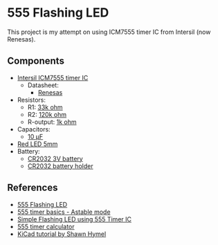 # 555 Flashing LED

This project is my attempt on using ICM7555 timer IC from Intersil (now Renesas).

## Components

- [Intersil ICM7555 timer IC](https://www.tokopedia.com/eltech-online/icm7555-icm-7555-555-general-purpose-timer)
    - Datasheet:
        - [Renesas](https://www.renesas.com/us/en/document/dst/icm7555-icm7556-datasheet)
- Resistors:
    - R1: [33k ohm](https://www.tokopedia.com/rajaavr/10pcs-resistor-1-4w-5k6-6k8-8k2-10k-12k-15k-18k-20k-22k-27k-33k-ohm-33k-ohm)
    - R2: [120k ohm](https://www.tokopedia.com/elantech/resistor-yageo-120k-1-4w-1-0-25w-1-4-w-120-kilo-ohm-elantech)
    - R-output: [1k ohm](https://www.tokopedia.com/elantech/resistor-yageo-1k-1-4w-1-0-25w-1-k-1-4-w-1-kilo-ohm-elantech)
- Capacitors:
    - [10 μF](https://www.tokopedia.com/elantech/elco-10uf-50v-panasonic-nhg-10-uf-5x12mm-kapasitor-capacitor-elantech)
- [Red LED 5mm](https://www.tokopedia.com/starlectric/led-5mm-merah-5pcs-pack)
- Battery:
    - [CR2032 3V battery](https://www.tokopedia.com/v-king/baterai-energizer-cr2032-bp2)
    - [CR2032 battery holder](https://www.tokopedia.com/cncstorebandung/cnc-socket-soket-tempat-holder-case-battery-baterai-kancing-cr2032)

## References

- [555 Flashing LED](https://www.555-timer-circuits.com/flashing-led.html)
- [555 timer basics - Astable mode](https://www.circuitbasics.com/555-timer-basics-astable-mode/)
- [Simple Flashing LED using 555 Timer IC](https://circuitdigest.com/electronic-circuits/flashing-led-using-555-timer-ic)
- [555 timer calculator](https://www.digikey.com/en/resources/conversion-calculators/conversion-calculator-555-timer)
- [KiCad tutorial by Shawn Hymel](https://www.youtube.com/playlist?list=PL3bNyZYHcRSUhUXUt51W6nKvxx2ORvUQB)
